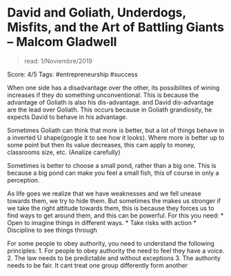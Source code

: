 # David and Goliath, Underdogs, Misfits, and the Art of Battling Giants – Malcom Gladwell
> read: 1/Noviembre/2019 <br>

Score: 4/5
Tags: #entrepreneurship #success

When one side has a disadvantage over the other, its possibilites of wining increases if they do something unconventional. This is because the advantage of Goliath is also his dis-advantage. and David dis-advantage are the lead over Goliath. This occurs because in Goliath grandiosity, he expects David to behave in his advantage.

Sometimes Goliath can think that more is better, but a lot of things behave in a inverted U shape(google it to see how it looks). Where more is better up to some point but then its value decreases, this cam apply to money, classrooms size, etc. (Analize carefully)

Sometimes is better to choose a small pond, rather than a big one. This is because a big pond can make you feel a small fish, this of course in only a perception.

As life goes we realize that we have weaknesses and we fell unease towards them, we try to hide them. But sometimes the makes us stronger if we take the right attitude towards them, this is because they forces us to find ways to get around them, and this can be powerful. For this you need:
	* Open to imagine things in different ways.
	* Take risks with action
	* Discipline to see things through

For some people to obey authority, you need to understand the following principles:
	1. For people to obey authority the need to feel they have a voice.
	2. The law needs to be predictable and without exceptions
	3. The authority needs to be fair. It cant treat one group differently form another


